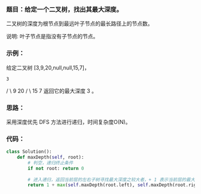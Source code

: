 ### 题目：给定一个二叉树，找出其最大深度。

二叉树的深度为根节点到最远叶子节点的最长路径上的节点数。

说明: 叶子节点是指没有子节点的节点。

### 示例：
给定二叉树 [3,9,20,null,null,15,7]，

    3
   /  \\
   9  20
     /   \\
     15   7
返回它的最大深度 3 。

### 思路：
采用深度优先 DFS 方法进行递归，时间复杂度O(N)。

### 代码：
```py
class Solution():
    def maxDepth(self, root):
        # 判空，递归终止条件
        if not root: return 0
        
        # 进入递归，返回当前层的左右子树寻找最大深度之较大者，+ 1 表示当前层的最大深度。
        return 1 + max(self.maxDepth(root.left), self.maxDepth(root.right))
```
